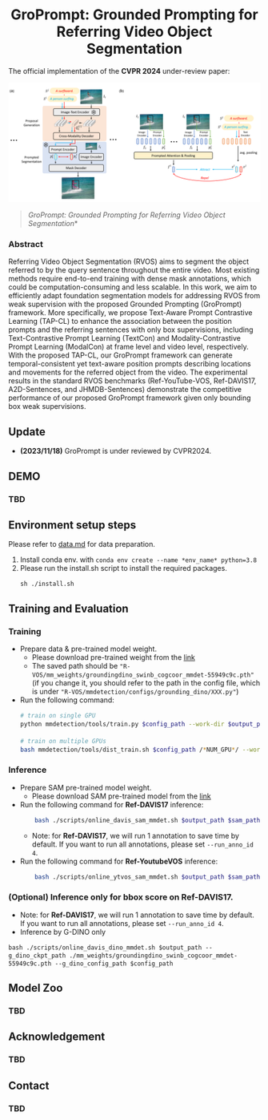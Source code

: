 
<div align="center">
<h1>
<b>
GroPrompt: Grounded Prompting for Referring Video Object Segmentation
</b>
</h1>
</div>

The official implementation of the **CVPR 2024** under-review paper: 
<p align="center"><img src="docs/model.png" width="800"/></p>


> *GroPrompt: Grounded Prompting for Referring Video Object Segmentation**
>

### Abstract

Referring Video Object Segmentation (RVOS) aims to segment the object referred to by the query sentence throughout the entire video. Most existing methods require end-to-end training with dense mask annotations, which could be computation-consuming and less scalable. In this work, we aim to efficiently adapt foundation segmentation models for addressing RVOS from weak supervision with the proposed Grounded Prompting (GroPrompt) framework. More specifically, we propose Text-Aware Prompt Contrastive Learning (TAP-CL) to enhance the association between the position prompts and the referring sentences with only box supervisions, including Text-Contrastive Prompt Learning (TextCon) and Modality-Contrastive Prompt Learning (ModalCon) at frame level and video level, respectively. With the proposed TAP-CL, our GroPrompt framework can generate temporal-consistent yet text-aware position prompts describing locations and movements for the referred object from the video. The experimental results in the standard RVOS benchmarks (Ref-YouTube-VOS, Ref-DAVIS17, A2D-Sentences, and JHMDB-Sentences) demonstrate the competitive performance of our proposed GroPrompt framework given only bounding box weak supervisions.

## Update
- **(2023/11/18)** GroPrompt is under reviewed by CVPR2024.

## DEMO
### TBD

## Environment setup steps
Please refer to [data.md](docs/data.md) for data preparation.

1. Install conda env. with `conda env create --name *env_name* python=3.8`
2. Please run the install.sh script to install the required packages.
    ```
    sh ./install.sh
    ```

## Training and Evaluation
### Training
* Prepare data & pre-trained model weight.
    * Please download pre-trained weight from the [link](https://download.openmmlab.com/mmdetection/v3.0/grounding_dino/groundingdino_swinb_cogcoor_mmdet-55949c9c.pth)
    * The saved path should be `"R-VOS/mm_weights/groundingdino_swinb_cogcoor_mmdet-55949c9c.pth"` (if you change it, you should refer to the path in the config file, which is under `"R-VOS/mmdetection/configs/grounding_dino/XXX.py"`)
* Run the following command:
    ```bash
    # train on single GPU
    python mmdetection/tools/train.py $config_path --work-dir $output_path --auto-scale-lr

    # train on multiple GPUs
    bash mmdetection/tools/dist_train.sh $config_path /*NUM_GPU*/ --work-dir $output_path --auto-scale-lr
    ```
### Inference
* Prepare SAM pre-trained model weight.
    * Please download SAM pre-trained model from the [link](https://drive.google.com/file/d/1qobFYrI4eyIANfBSmYcGuWRaSIXfMOQ8/view)
* Run the following command for **Ref-DAVIS17** inference:
    ```bash
        bash ./scripts/online_davis_sam_mmdet.sh $output_path $sam_path --g_dino_ckpt_path ./mm_weights/groundingdino_swinb_cogcoor_mmdet-55949c9c.pth --g_dino_config_path $config_path
    ```
    * Note: for **Ref-DAVIS17**, we will run 1 annotation to save time by default. If you want to run all annotations, please set `--run_anno_id 4`.
* Run the following command for **Ref-YoutubeVOS** inference:
    ```bash
        bash ./scripts/online_ytvos_sam_mmdet.sh $output_path $sam_path --g_dino_ckpt_path ./mm_weights/groundingdino_swinb_cogcoor_mmdet-55949c9c.pth --g_dino_config_path $config_path
    ```

### (Optional) Inference only for bbox score on Ref-DAVIS17.
* Note: for **Ref-DAVIS17**, we will run 1 annotation to save time by default. If you want to run all annotations, please set `--run_anno_id 4`.
* Inference by G-DINO only
```
bash ./scripts/online_davis_dino_mmdet.sh $output_path --g_dino_ckpt_path ./mm_weights/groundingdino_swinb_cogcoor_mmdet-55949c9c.pth --g_dino_config_path $config_path
```

## Model Zoo
### TBD


## Acknowledgement
### TBD

## Contact
### TBD
